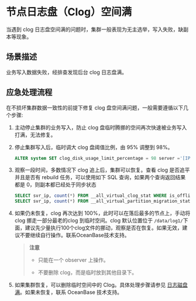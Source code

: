 # 节点日志盘（Clog）空间满

当遇到 clog 日志盘空间满的问题时，集群一般表现为无主选举，写入失败，缺副本等现象。

## 场景描述

业务写入数据失败，经排查发现后台 clog 日志盘满。

## 应急处理流程

在不损坏集群数据一致性的前提下修复 clog 盘空间满问题，一般需要遵循以下几个步骤:

1. 主动停止集群的业务写入，防止 clog 盘临时腾挪的空间再次快速被业务写入打满，无法修复。

2. 停止集群写入后，临时调大 clog 盘阈值比例，由 95% 调整到 98%。

   ```sql
   ALTER system SET clog_disk_usage_limit_percentage = 98 server ='[IP 地址]:2882';
   ```

3. 观察一段时间，多数情况下 clog 追上后，集群可以恢复。查看 clog 是否追平并且是否有 rebuild 任务，可以使用如下 SQL 查询，如果两个查询返回结果都是 0，则副本都已经处于同步状态

   ```sql
   SELECT svr_ip, count(*) FROM __all_virtual_clog_stat WHERE is_offline = 0 and is_in_sync = 0 group by 1; 
   SELECT svr_ip, count(*) FROM __all_virtual_partition_migration_status WHERE action != 'END' group by 1;
   ```

4. 如果仍未恢复，clog 再次达到 100%，此时可以在落后最多的节点上，手动将 clog 挪走一部分最老的clog 到临时空间。clog 默认位置位于 `/data/log1/`下面，建议先少量执行100个clog文件的挪动，观察是否在恢复。如果无效，建议不要继续自行操作。联系OceanBase技术支持。

   >**注意**
   >
   >* 只能在一个 observer 上操作。
   >
   >* 不要删除 clog，而是临时放到其他目录下。

5. 如果集群恢复，可以删除临时空间中的 Clog。具体处理步骤请参见 [日志磁盘满](../../../6.common-operation-and-maintenance-operations/2.%20resource-related/3.log-disk-full.md)。如果未恢复，联系 OceanBase 技术支持。
